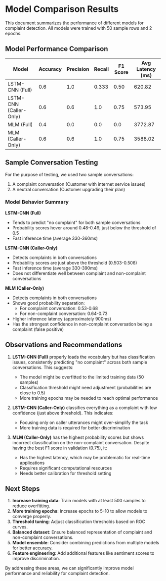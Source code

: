 # Model Comparison Results

This document summarizes the performance of different models for complaint detection. All models were trained with 50 sample rows and 2 epochs.

## Model Performance Comparison

| Model               | Accuracy | Precision | Recall | F1 Score | Avg Latency (ms) |
|--------------------|----------|-----------|--------|----------|-----------------|
| LSTM-CNN (Full)     | 0.6      | 1.0       | 0.333  | 0.50     | 620.82          |
| LSTM-CNN (Caller-Only) | 0.6   | 0.6       | 1.0    | 0.75     | 573.95          |
| MLM (Full)          | 0.4      | 0.0       | 0.0    | 0.0      | 3772.87         |
| MLM (Caller-Only)   | 0.6      | 0.6       | 1.0    | 0.75     | 3588.02         |

## Sample Conversation Testing

For the purpose of testing, we used two sample conversations:
1. A complaint conversation (Customer with internet service issues)
2. A neutral conversation (Customer upgrading their plan)

### Model Behavior Summary

**LSTM-CNN (Full)**
- Tends to predict "no complaint" for both sample conversations
- Probability scores hover around 0.48-0.49, just below the threshold of 0.5
- Fast inference time (average 330-360ms)

**LSTM-CNN (Caller-Only)**
- Detects complaints in both conversations
- Probability scores are just above the threshold (0.503-0.506)
- Fast inference time (average 330-390ms)
- Does not differentiate well between complaint and non-complaint conversations

**MLM (Caller-Only)**
- Detects complaints in both conversations
- Shows good probability separation: 
  - For complaint conversation: 0.53-0.68
  - For non-complaint conversation: 0.64-0.73
- Higher inference latency (approximately 900ms)
- Has the strongest confidence in non-complaint conversation being a complaint (false positive)

## Observations and Recommendations

1. **LSTM-CNN (Full)** properly loads the vocabulary but has classification issues, consistently predicting "no complaint" across both sample conversations. This suggests:
   - The model might be overfitted to the limited training data (50 samples)
   - Classification threshold might need adjustment (probabilities are close to 0.5)
   - More training epochs may be needed to reach optimal performance

2. **LSTM-CNN (Caller-Only)** classifies everything as a complaint with low confidence (just above threshold). This indicates:
   - Focusing only on caller utterances might over-simplify the task
   - More training data is required for better discrimination

3. **MLM (Caller-Only)** has the highest probability scores but shows incorrect classification on the non-complaint conversation. Despite having the best F1 score in validation (0.75), it:
   - Has the highest latency, which may be problematic for real-time applications
   - Requires significant computational resources
   - Needs better calibration for threshold setting

## Next Steps

1. **Increase training data**: Train models with at least 500 samples to reduce overfitting.
2. **More training epochs**: Increase epochs to 5-10 to allow models to converge properly.
3. **Threshold tuning**: Adjust classification thresholds based on ROC curves.
4. **Balanced dataset**: Ensure balanced representation of complaint and non-complaint conversations.
5. **Model ensemble**: Consider combining predictions from multiple models for better accuracy.
6. **Feature engineering**: Add additional features like sentiment scores to improve discrimination.

By addressing these areas, we can significantly improve model performance and reliability for complaint detection. 